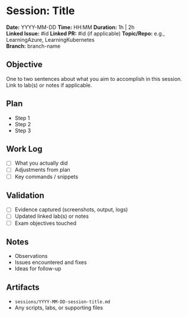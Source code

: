 # Session: Title

**Date:** YYYY-MM-DD
**Time:** HH:MM
**Duration:** 1h | 2h  
**Linked Issue:** #id
**Linked PR:** #id (if applicable)
**Topic/Repo:** e.g., LearningAzure, LearningKubernetes  
**Branch:** branch-name

## Objective

One to two sentences about what you aim to accomplish in this session. Link to
lab(s) or notes if applicable.

## Plan

- Step 1
- Step 2
- Step 3

## Work Log

- [ ] What you actually did  
- [ ] Adjustments from plan  
- [ ] Key commands / snippets

## Validation

- [ ] Evidence captured (screenshots, output, logs)  
- [ ] Updated linked lab(s) or notes  
- [ ] Exam objectives touched  

## Notes

- Observations  
- Issues encountered and fixes  
- Ideas for follow-up

## Artifacts

- `sessions/YYYY-MM-DD-session-title.md`  
- Any scripts, labs, or supporting files
